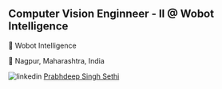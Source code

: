 ## **Computer Vision Enginneer - II @ Wobot Intelligence**

:office:	Wobot Intelligence

:link:	Nagpur, Maharashtra, India

![linkedin](https://user-images.githubusercontent.com/52227497/173406237-07ede732-0a2c-4490-bc46-34eb57c6700f.png)  [Prabhdeep Singh Sethi](https://www.linkedin.com/in/prabhdeep-singh-sethi-834044182/)
